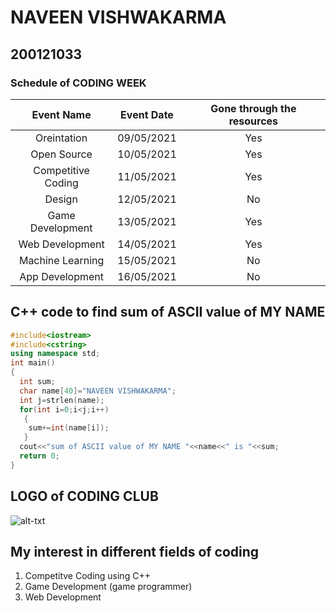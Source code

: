 # NAVEEN VISHWAKARMA
## 200121033
### Schedule of CODING WEEK
|Event Name|Event Date|Gone through the resources|
|:-------:|:-------:|:-------:|
|Oreintation|09/05/2021|Yes|
|Open Source|10/05/2021|Yes|
|Competitive Coding|11/05/2021|Yes|
|Design|12/05/2021|No|
|Game Development|13/05/2021|Yes|
|Web Development|14/05/2021|Yes|
|Machine Learning|15/05/2021|No|
|App Development|16/05/2021|No|


## C++ code to find sum of ASCII value of MY NAME

``` cpp
#include<iostream>
#include<cstring>
using namespace std;
int main()
{ 
  int sum; 
  char name[40]="NAVEEN VISHWAKARMA";
  int j=strlen(name);
  for(int i=0;i<j;i++)
   {
    sum+=int(name[i]);  
   }
  cout<<"sum of ASCII value of MY NAME "<<name<<" is "<<sum;
  return 0;
}
```
## LOGO of CODING CLUB 
![alt-txt](https://github.com/codingiitg/open_source_submission/blob/main/coding-club%20logo.png)
## My interest in different fields of coding
1. Competitve Coding using C++
2. Game Development (game programmer)
3. Web Development 
